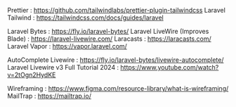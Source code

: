 <!--Plugins-->
  Prettier :
    https://github.com/tailwindlabs/prettier-plugin-tailwindcss
  Laravel Tailwind :
    https://tailwindcss.com/docs/guides/laravel

<!--Laravel-->
  Laravel Bytes :
    https://fly.io/laravel-bytes/
  Laravel LiveWire (Improves Blade) :
    https://laravel-livewire.com/
  Laracasts :
    https://laracasts.com/
  Laravel Vapor :
    https://vapor.laravel.com/
<!--Livewire Tutorials-->
  AutoComplete Livewire :
    https://fly.io/laravel-bytes/livewire-autocomplete/
  Laravel Livewire v3 Full Tutorial 2024 :
    https://www.youtube.com/watch?v=2tOgn2HydKE


<!--Random/Useful-->
  Wireframing :
    https://www.figma.com/resource-library/what-is-wireframing/
  MailTrap :
    https://mailtrap.io/
    
